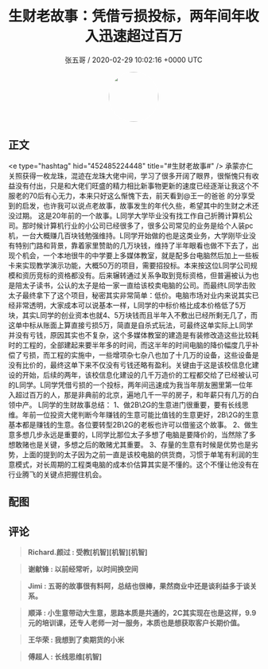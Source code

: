 <h1 align="center">生财老故事：凭借亏损投标，两年间年收入迅速超过百万</h1>
<p align="center">
    <a>张五哥 / 2020-02-29 10:02:16 &#43;0000 UTC</a>
</p>

<div align="center">
    <img src="https://images.zsxq.com/FgG0X9EnxRQVlX6M5uH1Ftrc3KNv?e=1590940799&amp;token=kIxbL07-8jAj8w1n4s9zv64FuZZNEATmlU_Vm6zD:W5htuLUMsu-oyJkDnSBmlG6Sdd0=" width="100" height="100" style="border:1px solid;border-radius:50%; color:#ffffff"/>
</div>

## 正文

<div>
&lt;e type=&#34;hashtag&#34; hid=&#34;452485224448&#34; title=&#34;#生财老故事#&#34; /&gt; 
承蒙亦仁关照获得一枚龙珠，混迹在龙珠大佬中间，学习了很多开阔了眼界，很惭愧只有收益没有付出，只是和大佬们旺盛的精力相比新事物更新的速度已经逐渐让我这个不服老的70后有心无力，本来只好这么惭愧下去，前天看到@王一的爸爸 的分享受到的启发，也许我可以说点老故事，故事发生的年代久些，希望其中的生财之术还没过期。
这是20年前的一个故事。L同学大学毕业没有找工作自己折腾计算机公司。那时候计算机行业的小公司已经很多了，很多公司常见的业务是给个人装pc机，一台大概赚几百块钱勉强维持。L同学开始做的也是这类业务，大学刚毕业没有特别门路和背景，靠着家里赞助的几万块钱，维持了半年眼看也做不下去了，出现个机会，一个本地很牛的中学要上多媒体教室，就是配多台电脑然后加上一些板卡来实现教学演示功能，大概50万的项目，需要招投标。本来按这位L同学公司规模和资历竞标的资格都没有。后来辗转通过关系争取到竞标资格，但普遍被认为也是陪太子读书，公认的太子是给一家一直给该校卖电脑的公司。而最终L同学击败太子最终拿下了这个项目，秘密其实非常简单：低价。电脑市场对业内来说其实已经非常透明，大家成本可以说基本一样，L同学的中标价格比成本价格低了5万块，其实L同学的创业资本也就4、5万块钱而且半年入不敷出已经所剩无几了，而这单中标从账面上算直接亏损5万，简直是自杀式玩法，可最终这单实际上L同学并没有亏钱，原因其实也不复杂，这个多媒体教室的建造是有装修改造这些比较耗时的工程的，全部建起来要半年多的时间，而这半年的时间电脑的降价幅度几乎补偿了亏损，而工程的实施中，一些增项杂七杂八也加了十几万的设备，这些设备是没有比价的，最终这单下来不仅没有亏钱还略有盈利。关键由于这是该校信息化建设的开始，后续的两年，该校信息化建设的几千万造价的工程都交给了已经被认可的L同学。L同学凭借亏损的一个投标，两年间迅速成为我当年朋友圈里第一位年入超过百万的人，那是非典前的北京，遍地几千一平的房子，和年薪只有几万的白领中产。
L同学的生财故事总结：
1、做2B\2G的生意进门很重要，要有长线思维。年前一位投资大佬判断今年赚钱的生意可能比值钱的生意更好，2B\2G的生意基本都是赚钱的生意。各位要转型2B\2G的老板也许可以借鉴这个故事。
2、做生意多想几步永远是重要的，L同学比那位太子多想了电脑是要降价的，当然除了多想敢赌也是关键，多想之后的敢赌尤其重要。
3、存量的生意有时候是优势也是劣势，上面的提到的太子因为之前一直是该校电脑的供货商，习惯于单笔有利润的生意模式，对长周期的工程类电脑的成本价估算其实是不懂的。这个不懂让他没有在行业腾飞的关键点把握住机会。
</div>

## 配图
<div class="image" align="center">

</div>

## 评论

<div align="left">
<div>

<blockquote >
<span> <strong>Richard.颜过 : 受教[机智][机智][机智] </strong></span>
</blockquote>

<blockquote >
<span> <strong>谢献锋 : 以前经常听，以时间换空间 </strong></span>
</blockquote>

<blockquote >
<span> <strong>Jimi : 五哥的故事很有料阿，总结也很棒，果然商业中还是谈利益多于谈关系。 </strong></span>
</blockquote>

<blockquote >
<span> <strong>顺泽 : 小生意带动大生意，思路本质是共通的，2C其实现在也是这样，9.9元的培训课，还专人老师一对一服务，本质也是想获取客户长期价值。 </strong></span>
</blockquote>

<blockquote >
<span> <strong>王华荣 : 我想到了卖期货的小米 </strong></span>
</blockquote>

<blockquote >
<span> <strong>傅超人 : 长线思维[机智] </strong></span>
</blockquote>

</div>
</div>